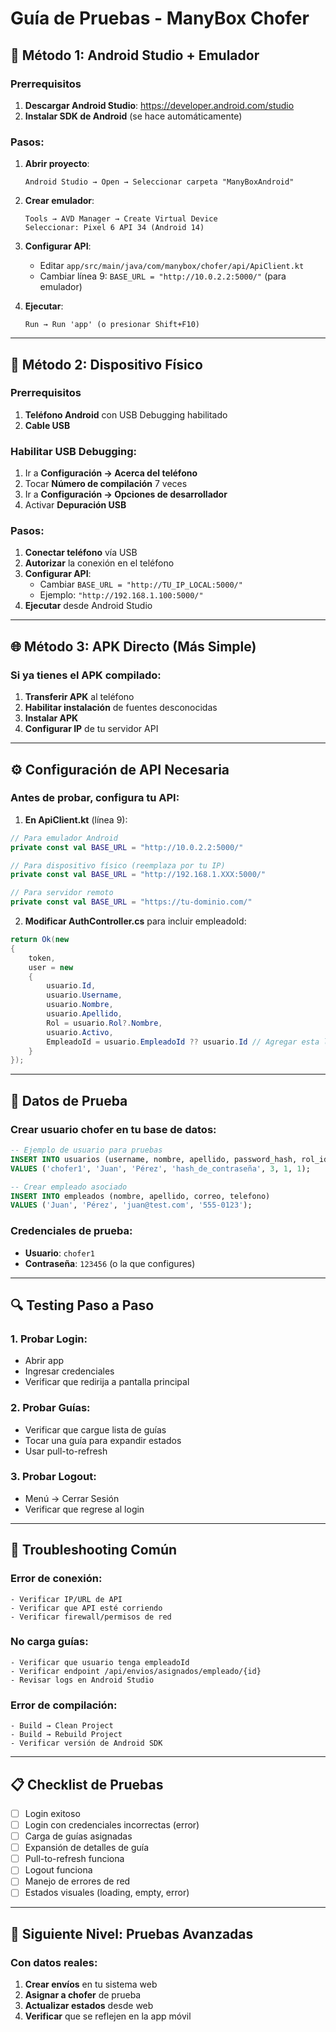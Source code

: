 # Guía de Pruebas - ManyBox Chofer

## 🚀 Método 1: Android Studio + Emulador

### Prerrequisitos
1. **Descargar Android Studio**: https://developer.android.com/studio
2. **Instalar SDK de Android** (se hace automáticamente)

### Pasos:
1. **Abrir proyecto**:
   ```
   Android Studio → Open → Seleccionar carpeta "ManyBoxAndroid"
   ```

2. **Crear emulador**:
   ```
   Tools → AVD Manager → Create Virtual Device
   Seleccionar: Pixel 6 API 34 (Android 14)
   ```

3. **Configurar API**:
   - Editar `app/src/main/java/com/manybox/chofer/api/ApiClient.kt`
   - Cambiar línea 9: `BASE_URL = "http://10.0.2.2:5000/"` (para emulador)
   
4. **Ejecutar**:
   ```
   Run → Run 'app' (o presionar Shift+F10)
   ```

---

## 📱 Método 2: Dispositivo Físico

### Prerrequisitos
1. **Teléfono Android** con USB Debugging habilitado
2. **Cable USB**

### Habilitar USB Debugging:
1. Ir a **Configuración → Acerca del teléfono**
2. Tocar **Número de compilación** 7 veces
3. Ir a **Configuración → Opciones de desarrollador**
4. Activar **Depuración USB**

### Pasos:
1. **Conectar teléfono** vía USB
2. **Autorizar** la conexión en el teléfono
3. **Configurar API**:
   - Cambiar `BASE_URL = "http://TU_IP_LOCAL:5000/"`
   - Ejemplo: `"http://192.168.1.100:5000/"`
4. **Ejecutar** desde Android Studio

---

## 🌐 Método 3: APK Directo (Más Simple)

### Si ya tienes el APK compilado:
1. **Transferir APK** al teléfono
2. **Habilitar instalación** de fuentes desconocidas
3. **Instalar APK**
4. **Configurar IP** de tu servidor API

---

## ⚙️ Configuración de API Necesaria

### Antes de probar, configura tu API:

1. **En ApiClient.kt** (línea 9):
```kotlin
// Para emulador Android
private const val BASE_URL = "http://10.0.2.2:5000/"

// Para dispositivo físico (reemplaza por tu IP)
private const val BASE_URL = "http://192.168.1.XXX:5000/"

// Para servidor remoto
private const val BASE_URL = "https://tu-dominio.com/"
```

2. **Modificar AuthController.cs** para incluir empleadoId:
```csharp
return Ok(new
{
    token,
    user = new
    {
        usuario.Id,
        usuario.Username,
        usuario.Nombre,
        usuario.Apellido,
        Rol = usuario.Rol?.Nombre,
        usuario.Activo,
        EmpleadoId = usuario.EmpleadoId ?? usuario.Id // Agregar esta línea
    }
});
```

---

## 🧪 Datos de Prueba

### Crear usuario chofer en tu base de datos:
```sql
-- Ejemplo de usuario para pruebas
INSERT INTO usuarios (username, nombre, apellido, password_hash, rol_id, empleado_id, activo)
VALUES ('chofer1', 'Juan', 'Pérez', 'hash_de_contraseña', 3, 1, 1);

-- Crear empleado asociado
INSERT INTO empleados (nombre, apellido, correo, telefono)
VALUES ('Juan', 'Pérez', 'juan@test.com', '555-0123');
```

### Credenciales de prueba:
- **Usuario**: `chofer1`
- **Contraseña**: `123456` (o la que configures)

---

## 🔍 Testing Paso a Paso

### 1. Probar Login:
- Abrir app
- Ingresar credenciales
- Verificar que redirija a pantalla principal

### 2. Probar Guías:
- Verificar que cargue lista de guías
- Tocar una guía para expandir estados
- Usar pull-to-refresh

### 3. Probar Logout:
- Menú → Cerrar Sesión
- Verificar que regrese al login

---

## 🐛 Troubleshooting Común

### Error de conexión:
```
- Verificar IP/URL de API
- Verificar que API esté corriendo
- Verificar firewall/permisos de red
```

### No carga guías:
```
- Verificar que usuario tenga empleadoId
- Verificar endpoint /api/envios/asignados/empleado/{id}
- Revisar logs en Android Studio
```

### Error de compilación:
```
- Build → Clean Project
- Build → Rebuild Project
- Verificar versión de Android SDK
```

---

## 📋 Checklist de Pruebas

- [ ] Login exitoso
- [ ] Login con credenciales incorrectas (error)
- [ ] Carga de guías asignadas
- [ ] Expansión de detalles de guía
- [ ] Pull-to-refresh funciona
- [ ] Logout funciona
- [ ] Manejo de errores de red
- [ ] Estados visuales (loading, empty, error)

---

## 🚀 Siguiente Nivel: Pruebas Avanzadas

### Con datos reales:
1. **Crear envíos** en tu sistema web
2. **Asignar a chofer** de prueba
3. **Actualizar estados** desde web
4. **Verificar** que se reflejen en la app móvil